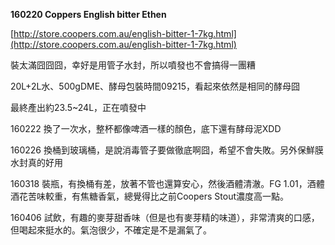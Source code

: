 **160220 Coppers English bitter Ethen**

[http://store.coopers.com.au/english-bitter-1-7kg.html](http://store.coopers.com.au/english-bitter-1-7kg.html)

裝太滿囧囧囧，幸好是用管子水封，所以噴發也不會搞得一團糟

20L+2L水、500gDME、酵母包裝時間09215，看起來依然是相同的酵母囧

最終產出約23.5~24L，正在噴發中

160222 換了一次水，整杯都像啤酒一樣的顏色，底下還有酵母泥XDD

160226 換桶到玻璃桶，是說消毒管子要做徹底啊囧，希望不會失敗。另外保鮮膜水封真的好用

160318 裝瓶，有換桶有差，放著不管也還算安心，然後酒體清澈。FG 1.01，酒體酒花苦味較重，有焦糖香氣，總覺得比之前Coopers Stout濃度高一點。

160406 試飲，有趣的麥芽甜香味（但是也有麥芽精的味道），非常清爽的口感，但喝起來挺水的。氣泡很少，不確定是不是漏氣了。



